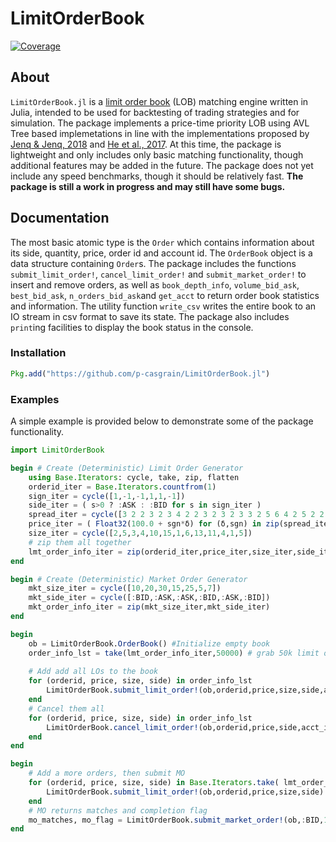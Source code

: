 # LimitOrderBook

[![Coverage](https://codecov.io/gh/p-casgrain@github.com/LimitOrderBook.jl/branch/master/graph/badge.svg)](https://codecov.io/gh/p-casgrain@github.com/LimitOrderBook.jl)

## About
`LimitOrderBook.jl` is a [limit order book](https://en.wikipedia.org/wiki/Order_book) (LOB) matching engine written in Julia, intended to be used for backtesting of trading strategies and for simulation. The package implements a price-time priority LOB using AVL Tree based implemetations in line with the implementations proposed by [Jenq \& Jenq, 2018](https://csce.ucmss.com/cr/books/2018/LFS/CSREA2018/FCS3665.pdf) and [He et al., 2017](https://www.doc.ic.ac.uk/~wl/papers/17/fpl17ch.pdf). At this time, the package is lightweight and only includes only basic matching functionality, though additional features may be added in the future. The package does not yet include any speed benchmarks, though it should be relatively fast. __The package is still a work in progress and may still have some bugs.__

## Documentation

The most basic atomic type is the `Order` which contains information about its side, quantity, price, order id and account id. The `OrderBook` object is a data structure containing `Order`s. The package includes the functions `submit_limit_order!`, `cancel_limit_order!` and `submit_market_order!` to insert and remove orders, as well as `book_depth_info`, `volume_bid_ask`, `best_bid_ask`, `n_orders_bid_ask`and `get_acct` to return order book statistics and information. The utility function `write_csv` writes the entire book to an IO stream in csv format to save its state. The package also includes `print`ing facilities to display the book status in the console.

### Installation

``````julia
Pkg.add("https://github.com/p-casgrain/LimitOrderBook.jl")
``````

### Examples

A simple example is provided below to demonstrate some of the package functionality.

````````````julia
import LimitOrderBook

begin # Create (Deterministic) Limit Order Generator
    using Base.Iterators: cycle, take, zip, flatten
    orderid_iter = Base.Iterators.countfrom(1)
    sign_iter = cycle([1,-1,-1,1,1,-1])
    side_iter = ( s>0 ? :ASK : :BID for s in sign_iter )
    spread_iter = cycle([3 2 2 3 2 3 4 2 2 3 2 3 2 3 3 2 5 6 4 2 5 2 2 2]*1e-2)
    price_iter = ( Float32(100.0 + sgn*δ) for (δ,sgn) in zip(spread_iter,sign_iter) )
    size_iter = cycle([2,5,3,4,10,15,1,6,13,11,4,1,5])
    # zip them all together
    lmt_order_info_iter = zip(orderid_iter,price_iter,size_iter,side_iter)
end

begin # Create (Deterministic) Market Order Generator
    mkt_size_iter = cycle([10,20,30,15,25,5,7])
    mkt_side_iter = cycle([:BID,:ASK,:ASK,:BID,:ASK,:BID])
    mkt_order_info_iter = zip(mkt_size_iter,mkt_side_iter)
end

begin
    ob = LimitOrderBook.OrderBook() #Initialize empty book
    order_info_lst = take(lmt_order_info_iter,50000) # grab 50k limit orders
  
    # Add add all LOs to the book
    for (orderid, price, size, side) in order_info_lst
        LimitOrderBook.submit_limit_order!(ob,orderid,price,size,side,acct_id=10101)
    end
    # Cancel them all
    for (orderid, price, size, side) in order_info_lst
        LimitOrderBook.cancel_limit_order!(ob,orderid,price,side,acct_id=10101)
    end
end

begin
    # Add a more orders, then submit MO
    for (orderid, price, size, side) in Base.Iterators.take( lmt_order_info_iter, 500 )
        LimitOrderBook.submit_limit_order!(ob,orderid,price,size,side)
    end
    # MO returns matches and completion flag  
    mo_matches, mo_flag = LimitOrderBook.submit_market_order!(ob,:BID,100)
end


````````````

